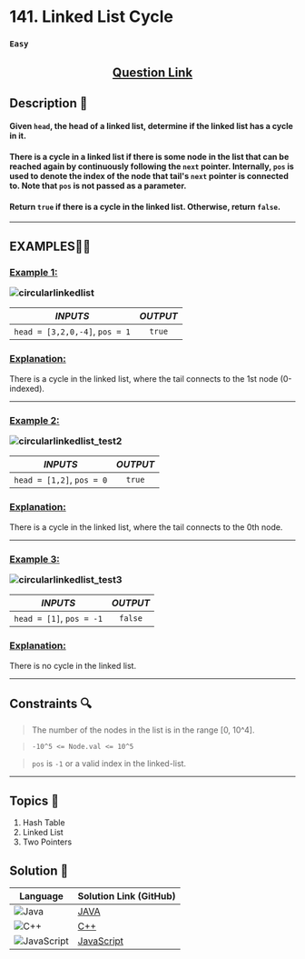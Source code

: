 # 141. Linked List Cycle

### `Easy`


<h2 align="center">
<a href="https://leetcode.com/problems/linked-list-cycle/description/"><strong>Question Link</strong></a>
</h2>


## Description 📑

#### Given `head`, the head of a linked list, determine if the linked list has a cycle in it.

#### There is a cycle in a linked list if there is some node in the list that can be reached again by continuously following the `next` pointer. Internally, `pos` is used to denote the index of the node that tail's `next` pointer is connected to. Note that `pos` is not passed as a parameter.

#### Return `true` if there is a cycle in the linked list. Otherwise, return `false`.

---

## **EXAMPLES**💫✨ </br>

<h3>

<ins>**Example 1**:</ins> </br>

![circularlinkedlist](https://github.com/user-attachments/assets/734774e6-2f91-411e-aae9-d92ee0210a97)

| _INPUTS_ | _OUTPUT_ |
| :-----------: | :-----------: |
| `head = [3,2,0,-4]`, `pos = 1` | `true` |

</h3>

<h3>
<ins>Explanation:</ins>
</h3>

There is a cycle in the linked list, where the tail connects to the 1st node (0-indexed).

____
<h3>

<ins>**Example 2**:</ins> </br>

![circularlinkedlist_test2](https://github.com/user-attachments/assets/62c789b9-9910-4f6a-93e3-118c8566aa43)


| _INPUTS_ | _OUTPUT_ |
| :-----------: | :-----------: |
| `head = [1,2]`, `pos = 0` | `true` |

</h3>

<h3>
<ins>Explanation:</ins>
</h3>

There is a cycle in the linked list, where the tail connects to the 0th node.

___

<h3>

<ins>**Example 3**:</ins> </br>

![circularlinkedlist_test3](https://github.com/user-attachments/assets/282473da-9121-4d1f-bab3-fbfbecf6567c)


| _INPUTS_ | _OUTPUT_ |
| :-----------: | :-----------: |
| `head = [1]`, `pos = -1` | `false` |

</h3>

<h3>
<ins>Explanation:</ins>
</h3>

There is no cycle in the linked list.

___

## Constraints 🔍

> The number of the nodes in the list is in the range [0, 10^4].</br>

> `-10^5 <= Node.val <= 10^5` <br>

> `pos` is `-1` or a valid index in the linked-list.

___

## Topics 📝

1. Hash Table
2. Linked List
3. Two Pointers


## Solution 📃

|  Language   |  Solution Link (GitHub) |
| ------------- | ------------- |
|  ![Java](https://img.shields.io/badge/java-%23ED8B00.svg?style=flat&logo=openjdk&logoColor=white)  | [JAVA]() |
|  ![C++](https://img.shields.io/badge/c++-%2300599C.svg?style=plastic&logo=c%2B%2B&logoColor=white)  | [C++]()  |
|  ![JavaScript](https://img.shields.io/badge/javascript-%23323330.svg?style=flat&logo=javascript&logoColor=%23F7DF1E)  | [JavaScript]() |
